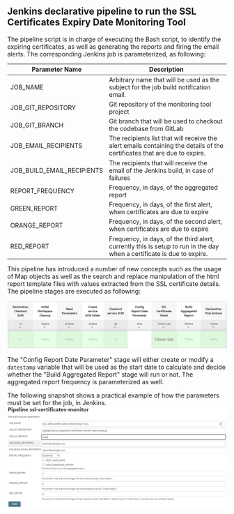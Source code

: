 ## Jenkins declarative pipeline to run the SSL Certificates Expiry Date Monitoring Tool

The pipeline script is in charge of executing the Bash script, to identify the expiring certificates, as well as generating the reports and firing the email alerts. The corresponding Jenkins job is parameterized, as following:

| Parameter Name             | Description                                                  |
| -------------------------- | ------------------------------------------------------------ |
| JOB_NAME                   | Arbitrary name that will be used as the subject for the job build notification email. |
| JOB_GIT_REPOSITORY         | Git repository of the monitoring tool project                |
| JOB_GIT_BRANCH             | Git branch that will be used to checkout the codebase from GitLab |
| JOB_EMAIL_RECIPIENTS       | The recipients list that will receive the alert emails containing the details of the certificates that are due to expire. |
| JOB_BUILD_EMAIL_RECIPIENTS | The recipients that will receive the email of the Jenkins build, in case of failures |
| REPORT_FREQUENCY           | Frequency, in days, of the aggregated report                 |
| GREEN_REPORT               | Frequency, in days, of the first alert, when certificates are due to expire |
| ORANGE_REPORT              | Frequency, in days, of the second alert, when certificates are due to expire |
| RED_REPORT                 | Frequency, in days, of the third alert, currently this is setup to run in the day when a certificate is due to expire. |

This pipeline has introduced a number of new concepts such as the usage of Map objects as well as the search and replace manipulation of the html report template files with values extracted from the SSL certificate details. The pipeline stages are executed as following:

<img src="https://github.com/graadi/ssl-certificates-monitor-jenkins-pipeline/blob/main/images/jenkins-stages.png" />

The "Config Report Date Parameter" stage will either create or modify a ```datestamp``` variable that will be used as the start date to calculate and decide whether the "Build Aggregated Report" stage will run or not. The aggregated report frequency is parameterized as well.

The following snapshot shows a practical example of how the parameters must be set for the job, in Jenkins.
<img src="https://github.com/graadi/ssl-certificates-monitor-jenkins-pipeline/blob/main/images/jenkins-parameters-example.png" />
